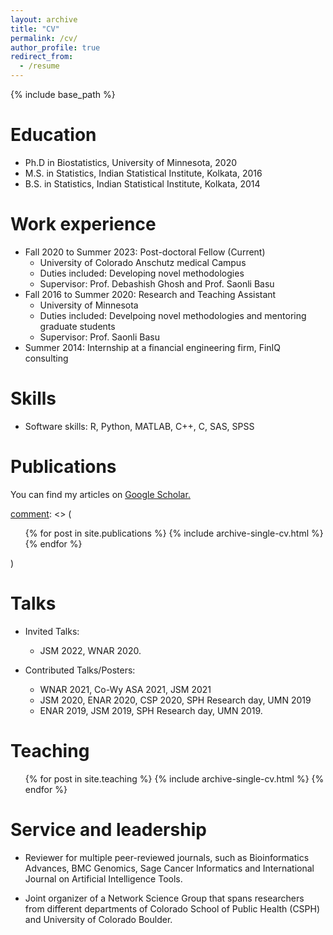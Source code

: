 ```yaml
---
layout: archive
title: "CV"
permalink: /cv/
author_profile: true
redirect_from:
  - /resume
---
```


{% include base_path %}

Education
======
* Ph.D in Biostatistics, University of Minnesota, 2020
* M.S. in Statistics, Indian Statistical Institute, Kolkata, 2016
* B.S. in Statistics, Indian Statistical Institute, Kolkata, 2014


Work experience
======
* Fall 2020 to Summer 2023: Post-doctoral Fellow (Current)
  * University of Colorado Anschutz medical Campus
  * Duties included: Developing novel methodologies
  * Supervisor: Prof. Debashish Ghosh and Prof. Saonli Basu
* Fall 2016 to Summer 2020: Research and Teaching Assistant
  * University of Minnesota
  * Duties included: Develpoing novel methodologies and mentoring graduate students
  * Supervisor: Prof. Saonli Basu
* Summer 2014: Internship at a financial engineering firm, FinIQ consulting

Skills
======
* Software skills: R, Python, MATLAB, C++, C, SAS, SPSS

Publications
======
You can find my articles on <u><a href="https://scholar.google.com/citations?user=8NeELr8AAAAJ&hl=en
">Google Scholar</a>.</u>

[comment]: <> (
   <ul>{% for post in site.publications %}
    {% include archive-single-cv.html %}
  {% endfor %}</ul>
  )

Talks
======
* Invited Talks: 
  * JSM 2022, WNAR 2020.

* Contributed Talks/Posters:  
   * WNAR 2021, Co-Wy ASA 2021, JSM 2021
   * JSM 2020, ENAR 2020, CSP 2020, SPH Research day, UMN 2019
   * ENAR 2019, JSM 2019, SPH Research day, UMN 2019.

[comment]: <> ( <ul>{% for post in site.talks %} {% include archive-single-talk-cv.html %} {% endfor %}</ul>)
 
Teaching
======
  <ul>{% for post in site.teaching %}
    {% include archive-single-cv.html %}
  {% endfor %}</ul>
  
Service and leadership
======
* Reviewer for multiple peer-reviewed journals, such as Bioinformatics Advances, BMC Genomics, Sage Cancer Informatics and International Journal on Artificial Intelligence Tools.

* Joint organizer of a Network Science Group that spans researchers from different departments of Colorado School of Public Health (CSPH) and University of Colorado Boulder.


